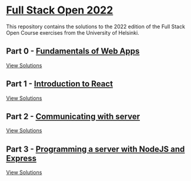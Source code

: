 # [Full Stack Open 2022](https://fullstackopen.com/en/)

This repository contains the solutions to the 2022 edition of the Full Stack Open Course exercises from the University of Helsinki.

## Part 0 - [Fundamentals of Web Apps](https://fullstackopen.com/en/part0)

[View Solutions](https://github.com/dakai/full-stack-open-2022/tree/main/part0)

## Part 1 - [Introduction to React](https://fullstackopen.com/en/part1)

[View Solutions](https://github.com/dakai/full-stack-open-2022/tree/main/part1)

## Part 2 - [Communicating with server](https://fullstackopen.com/en/part2)

[View Solutions](https://github.com/dakai/full-stack-open-2022/tree/main/part2)

## Part 3 - [Programming a server with NodeJS and Express](https://fullstackopen.com/en/part3)

[View Solutions](https://github.com/dakai/full-stack-open-2022-part3)
